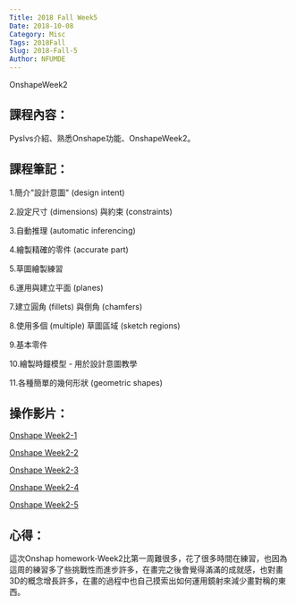```yaml
---
Title: 2018 Fall Week5
Date: 2018-10-08
Category: Misc
Tags: 2018Fall
Slug: 2018-Fall-5
Author: NFUMDE
---
```


OnshapeWeek2

<!-- PELICAN_END_SUMMARY -->

課程內容：
----
Pyslvs介紹、熟悉Onshape功能、OnshapeWeek2。


課程筆記：
----
1.簡介"設計意圖" (design intent)

2.設定尺寸 (dimensions) 與約束 (constraints)

3.自動推理 (automatic inferencing)

4.繪製精確的零件 (accurate part)

5.草圖繪製練習

6.運用與建立平面 (planes)

7.建立圓角 (fillets) 與倒角 (chamfers)

8.使用多個 (multiple) 草圖區域 (sketch regions)

9.基本零件

10.繪製時鐘模型 - 用於設計意圖教學

11.各種簡單的幾何形狀 (geometric shapes) 


操作影片：
----
[Onshape Week2-1](https://www.youtube.com/watch?v=1-KrZnfCQAQ)

[Onshape Week2-2](https://www.youtube.com/watch?v=5T7XBCtvFfo)

[Onshape Week2-3](https://www.youtube.com/watch?v=ra2U6IkXKdA&t=25s)

[Onshape Week2-4](https://www.youtube.com/watch?v=pUrUUWs0pzc&t=3s)

[Onshape Week2-5](https://www.youtube.com/watch?v=khQpZJ3y0Iw)


心得：
----
這次Onshap homework-Week2比第一周難很多，花了很多時間在練習，也因為這周的練習多了些挑戰性而進步許多，在畫完之後會覺得滿滿的成就感，也對畫3D的概念增長許多，在畫的過程中也自己摸索出如何運用鏡射來減少畫對稱的東西。
